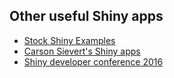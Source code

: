 ## Other useful Shiny apps

* [Stock Shiny Examples](https://github.com/rstudio/shiny-examples)
* [Carson Sievert's Shiny apps](https://github.com/cpsievert/shiny_apps)
* [Shiny developer conference 2016](https://www.rstudio.com/resources/webinars/shiny-developer-conference/)